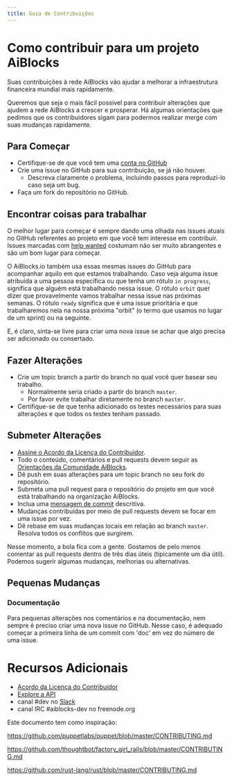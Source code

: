 ```yaml
---
title: Guia de Contribuições
---
```


# Como contribuir para um projeto AiBlocks

Suas contribuições à rede AiBlocks vão ajudar a melhorar a infraestrutura financeira mundial mais rapidamente.

Queremos que seja o mais fácil possível para contribuir alterações que ajudem a rede AiBlocks a crescer e prosperar. Há algumas orientações que pedimos que os contribuidores sigam para podermos realizar merge com suas mudanças rapidamente.

## Para Começar

* Certifique-se de que você tem uma [conta no GitHub](https://github.com/join)
* Crie uma issue no GitHub para sua contribuição, se já não houver.
  * Descreva claramente o problema, incluindo passos para reproduzí-lo caso seja um bug.
* Faça um fork do repositório no GitHub.

## Encontrar coisas para trabalhar

O melhor lugar para começar é sempre dando uma olhada nas issues atuais no GitHub referentes ao projeto em que você tem interesse em contribuir. Issues marcadas com [help wanted](https://github.com/issues?q=is%3Aopen+is%3Aissue+user%3Aaiblocks+label%3A%22help+wanted%22) costumam não ser muito abrangentes e são um bom lugar para começar.

O AiBlocks.io também usa essas mesmas issues do GitHub para acompanhar aquilo em que estamos trabalhando. Caso veja alguma issue atribuída a uma pessoa específica ou que tenha um rótulo `in progress`, significa que alguém está trabalhando nessa issue. O rótulo `orbit` quer dizer que provavelmente vamos trabalhar nessa issue nas próximas semanas. O rótulo `ready` significa que é uma issue prioritária e que trabalharemos nela na nossa próxima "orbit" (o termo que usamos no lugar de um sprint) ou na seguinte.

 E, é claro, sinta-se livre para criar uma nova issue se achar que algo precisa ser adicionado ou consertado.

## Fazer Alterações

* Crie um topic branch a partir do branch no qual você quer basear seu trabalho.
  * Normalmente seria criado a partir do branch `master`.
  * Por favor evite trabalhar diretamente no branch `master`.
* Certifique-se de que tenha adicionado os testes necessários para suas alterações e que todos os testes tenham passado.

## Submeter Alterações

* [Assine o Acordo da Licença do Contribuidor](https://docs.google.com/forms/d/1g7EF6PERciwn7zfmfke5Sir2n10yddGGSXyZsq98tVY/viewform?usp=send_form).
* Todo o conteúdo, comentários e pull requests devem seguir as [Orientações da Comunidade AiBlocks](https://www.aiblocks.io/community-guidelines/).
* Dê push em suas alterações para um topic branch no seu fork do repositório.
* Submeta uma pull request para o repositório do projeto em que você está trabalhando na organização AiBlocks.
 * Inclua uma [mensagem de commit](https://github.com/erlang/otp/wiki/Writing-good-commit-messages) descritiva.
 * Mudanças contribuídas por meio de pull requests devem se focar em uma issue por vez.
 * Dê rebase em suas mudanças locais em relação ao branch `master`. Resolva todos os conflitos que surgirem.

Nesse momento, a bola fica com a gente. Gostamos de pelo menos comentar as pull requests dentro de três dias úteis (tipicamente um dia útil). Podemos sugerir algumas mudanças, melhorias ou alternativas.

## Pequenas Mudanças

### Documentação
Para pequenas alterações nos comentários e na documentação, nem sempre é preciso criar uma nova issue no GitHub. Nesse caso, é adequado começar a primeira linha de um commit com 'doc' em vez do número de uma issue.

# Recursos Adicionais
* [Acordo da Licença do Contribuidor](https://docs.google.com/forms/d/1g7EF6PERciwn7zfmfke5Sir2n10yddGGSXyZsq98tVY/viewform?usp=send_form)
* [Explore a API](https://www.aiblocks.io/developers/reference/)
* canal #dev no [Slack](http://slack.aiblocks.io)
* canal IRC #aiblocks-dev no freenode.org

Este documento tem como inspiração:

https://github.com/puppetlabs/puppet/blob/master/CONTRIBUTING.md

https://github.com/thoughtbot/factory_girl_rails/blob/master/CONTRIBUTING.md

https://github.com/rust-lang/rust/blob/master/CONTRIBUTING.md
